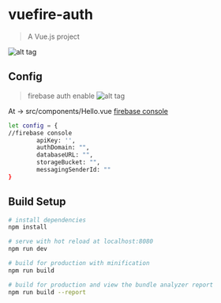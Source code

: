 # vuefire-auth

> A Vue.js project

![alt tag](http://i.imgur.com/QFVjAny.png)
## Config
> firebase auth enable
![alt tag](http://images2015.cnblogs.com/blog/364241/201610/364241-20161031025159315-140732564.png)

At -> src/components/Hello.vue     [firebase console](https://console.firebase.google.com/)
``` bash
let config = {
//firebase console
		apiKey: '',
        authDomain: "",
        databaseURL: "",
        storageBucket: "",
        messagingSenderId: ""
}
```

## Build Setup

``` bash
# install dependencies
npm install

# serve with hot reload at localhost:8080
npm run dev

# build for production with minification
npm run build

# build for production and view the bundle analyzer report
npm run build --report
```

